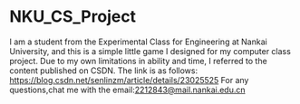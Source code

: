 # NKU_CS_Project
I am a student from the Experimental Class for Engineering at Nankai University, 
and this is a simple little game I designed for my computer class project. 
Due to my own limitations in ability and time, I referred to the content published on CSDN. 
The link is as follows:
https://blog.csdn.net/senlinzm/article/details/23025525
For any questions,chat me with the email:2212843@mail.nankai.edu.cn
